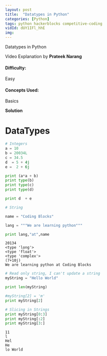 ```yaml
---
layout: post
title:  "Datatypes in Python"
categories: [Python]
tags: python hackerblocks competitive-coding
vidId: dUY1IFl_hhE
img: 
---
```



Datatypes in Python


Video Explanation by **Prateek Narang**

#### **Difficulty**: 
Easy

#### **Concepts Used**:
Basics

**Solution**


# DataTypes

```python
# Integers
a = 10
b = 20034L
c = 34.5
d  = 5 + 4j
e =  2 + 6j

print (a*a + b)
print type(b)
print type(c)
print type(d)

print d  + e

# String

name = "Coding Blocks"

lang = """We are learning python"""

print lang,"at",name

```

    20134
    <type 'long'>
    <type 'float'>
    <type 'complex'>
    (7+10j)
    We are learning python at Coding Blocks
    


```python
# Read only string, I can't update a string
myString = "Hello World"

print len(myString)

#myString[2] = 'm'
print myString[2]

# Slicing in Strings
print myString[0:3]
print myString[:2]
print myString[3:]


```

    11
    l
    Hel
    He
    lo World
    